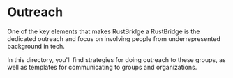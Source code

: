 # Outreach

One of the key elements that makes RustBridge a RustBridge is the 
dedicated outreach and focus on involving people from underrepresented
background in tech. 

In this directory, you'll find strategies for doing outreach to these
groups, as well as templates for communicating to groups and organizations.
